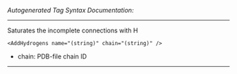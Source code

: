 _Autogenerated Tag Syntax Documentation:_

---
Saturates the incomplete connections with H

```
<AddHydrogens name="(string)" chain="(string)" />
```

-   chain: PDB-file chain ID

---
